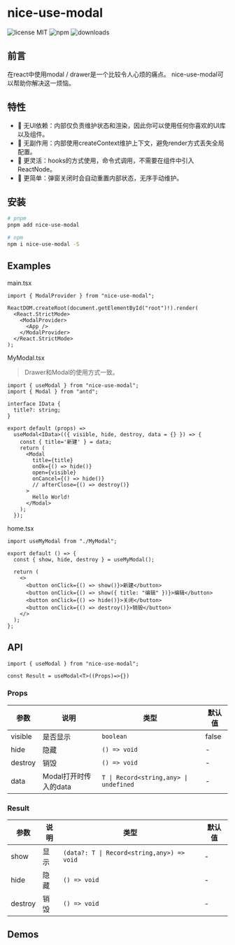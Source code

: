 # nice-use-modal

![license MIT](https://badgen.net/npm/license/nice-use-modal)
![npm](https://badgen.net/npm/v/nice-use-modal)
![downloads](https://badgen.net/npm/dt/nice-use-modal?label=downloads)

## 前言

在react中使用modal / drawer是一个比较令人心烦的痛点。
nice-use-modal可以帮助你解决这一烦恼。

## 特性

- 🚀 无UI依赖：内部仅负责维护状态和渲染，因此你可以使用任何你喜欢的UI库以及组件。
- 🚀 无副作用：内部使用createContext维护上下文，避免render方式丢失全局配置。
- 🚀 更灵活：hooks的方式使用，命令式调用，不需要在组件中引入ReactNode。
- 🚀 更简单：弹窗关闭时会自动重置内部状态，无序手动维护。

## 安装

```sh
# pnpm
pnpm add nice-use-modal

# npm
npm i nice-use-modal -S
```

## Examples

main.tsx

```tsx
import { ModalProvider } from "nice-use-modal";

ReactDOM.createRoot(document.getElementById("root")!).render(
  <React.StrictMode>
    <ModalProvider>
      <App />
    </ModalProvider>
  </React.StrictMode>
);
```

MyModal.tsx

> Drawer和Modal的使用方式一致。

```tsx
import { useModal } from "nice-use-modal";
import { Modal } from "antd";

interface IData {
  title?: string;
}

export default (props) =>
  useModal<IData>(({ visible, hide, destroy, data = {} }) => {
    const { title='新建' } = data;
    return (
      <Modal
        title={title}
        onOk={() => hide()}
        open={visible}
        onCancel={() => hide()}
        // afterClose={() => destroy()}
      >
        Hello World!
      </Modal>
    );
  });
```

home.tsx

```tsx
import useMyModal from "./MyModal";

export default () => {
  const { show, hide, destroy } = useMyModal();

  return (
    <>
      <button onClick={() => show()}>新建</button>
      <button onClick={() => show({ title: "编辑" })}>编辑</button>
      <button onClick={() => hide()}>关闭</button>
      <button onClick={() => destroy()}>销毁</button>
    </>
  );
};
```

## API

```tsx
import { useModal } from "nice-use-modal";

const Result = useModal<T>((Props)=>{})
```

### Props

| 参数    | 说明                  | 类型                                   | 默认值 |
| ------- | --------------------- | -------------------------------------- | ------ |
| visible | 是否显示              | `boolean`                              | false  |
| hide    | 隐藏                  | `() => void`                           | -      |
| destroy | 销毁                  | `() => void`                           | -      |
| data    | Modal打开时传入的data | `T \| Record<string,any> \| undefined` | -      |

### Result

| 参数    | 说明 | 类型                                       | 默认值 |
| ------- | ---- | ------------------------------------------ | ------ |
| show    | 显示 | `(data?: T \| Record<string,any>) => void` | -      |
| hide    | 隐藏 | `() => void`                               | -      |
| destroy | 销毁 | `() => void`                               | -      |

## Demos
